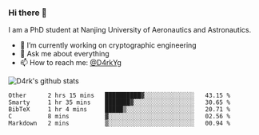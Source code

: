 ### Hi there 👋

I am a PhD student at Nanjing University of Aeronautics and Astronautics.

- 🔭 I’m currently working on cryptographic engineering
- 💬 Ask me about everything
- 📫 How to reach me: [@D4rkYg](https://twitter.com/D4rkYg)

![D4rk's github stats](https://github-readme-stats.vercel.app/api?username=dd4rk&show_icons=true&title_color=fff&icon_color=79ff97&text_color=9f9f9f&bg_color=151515)

<!--START_SECTION:waka-->
```text
Other      2 hrs 15 mins   ██████████▓░░░░░░░░░░░░░░   43.15 % 
Smarty     1 hr 35 mins    ███████▓░░░░░░░░░░░░░░░░░   30.65 % 
BibTeX     1 hr 4 mins     █████▒░░░░░░░░░░░░░░░░░░░   20.71 % 
C          8 mins          ▓░░░░░░░░░░░░░░░░░░░░░░░░   02.56 % 
Markdown   2 mins          ▒░░░░░░░░░░░░░░░░░░░░░░░░   00.94 % 
```
<!--END_SECTION:waka-->
